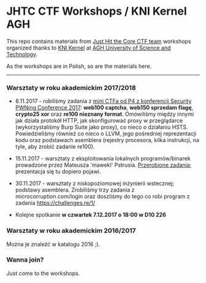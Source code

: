 # JHTC CTF Workshops / KNI Kernel AGH
This repo contains materials from [Just Hit the Core CTF team](https://ctftime.org/team/13830/) workshops organized thanks to [KNI Kernel](https://www.facebook.com/KNIKernel/) at [AGH University of Science and Technology](http://www.agh.edu.pl/en/).

As the workshops are in Polish, so are the materials here.

---

### Warsztaty w roku akademickim 2017/2018

* 8.11.2017 - robiliśmy zadania z [mini CTFa od P4 z konferencji Security PWNing Conference 2017](https://pwning2017.p4.team/tasks): **web100 captcha**, **web150 sprzedam flagę**, **crypto25 xor** oraz **re100 nieznany format**. Omówiliśmy między innymi jak działa protokół HTTP, jak skonfigurować proxy w przeglądarce (wykorzystaliśmy Burp Suite jako proxy), co nieco o działaniu HSTS. Powiedzieliśmy również co nieco o LLVM, jego pośredniej reprezentacji kodu oraz podstawach asemblera (rejestry procesora, kilka instrukcji, na tyle, aby zrobić zadanie re100).

* 15.11.2017 - warsztaty z eksploitowania lokalnych programów/binarek prowadzone przez Mateusza 'mawekl' Pstrusia. [Przerobione zadania](https://securitytraps.pl/KNI/); prezentacja się tu dopiero pojawi.

* 30.11.2017 - warsztaty z niskopoziomowej inżynierii wstecznej; podstawy asemblera. Zrobiliśmy trzy zadania z microcorruption.com/login oraz doszliśmy do tego co robi program z zadania https://challenges.re/1/

* Kolejne spotkanie **w czwartek 7.12.2017 o 18:00 w D10 226**

### Warsztaty w roku akademickim 2016/2017

Można je znaleźć w katalogu 2016 ;).


### Wanna join?

Just come to the workshops.


